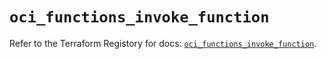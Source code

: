 # `oci_functions_invoke_function`

Refer to the Terraform Registory for docs: [`oci_functions_invoke_function`](https://registry.terraform.io/providers/oracle/oci/6.18.0/docs/resources/functions_invoke_function).

